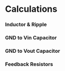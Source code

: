 # Calculations
### Inductor & Ripple


### GND to Vin Capacitor


### GND to Vout Capacitor


### Feedback Resistors


